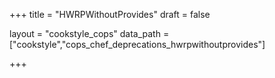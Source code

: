 +++
title = "HWRPWithoutProvides"
draft = false

layout = "cookstyle_cops"
data_path = ["cookstyle","cops_chef_deprecations_hwrpwithoutprovides"]

+++

<!-- The content of this page is automatically generated from the
cops_chef_deprecations_hwrpwithoutprovides.yml file in github.com/chef/cookstyle/blob/main/docs-chef-io/data/cookstyle/. -->
